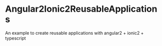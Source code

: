 # Angular2Ionic2ReusableApplications
An example to create reusable applications with angular2 + ionic2 + typescript

